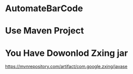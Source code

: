 # AutomateBarCode
# Use Maven Project 
# You Have Dowonlod Zxing jar

https://mvnrepository.com/artifact/com.google.zxing/javase

